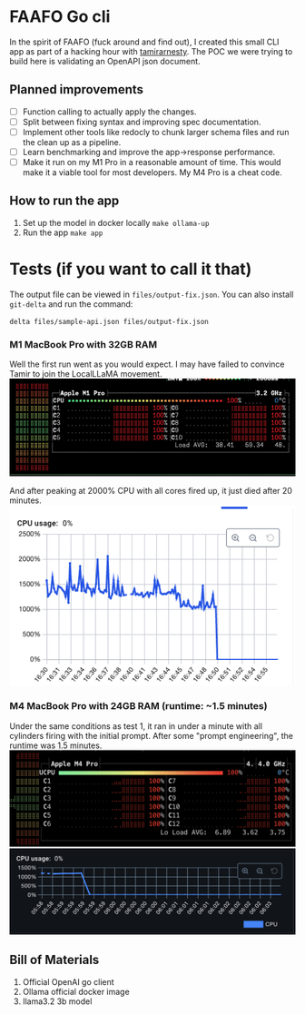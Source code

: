 # FAAFO Go cli
In the spirit of FAAFO (fuck around and find out), I created this small CLI app as part of a hacking hour with [tamirarnesty](https://github.com/tamirarnesty). The POC we were trying to build here is validating an OpenAPI json document.

## Planned improvements
- [ ] Function calling to actually apply the changes.
- [ ] Split between fixing syntax and improving spec documentation.
- [ ] Implement other tools like redocly to chunk larger schema files and run the clean up as a pipeline.
- [ ] Learn benchmarking and improve the app->response performance.
- [ ] Make it run on my M1 Pro in a reasonable amount of time. This would make it a viable tool for most developers. My M4 Pro is a cheat code.

## How to run the app
1. Set up the model in docker locally `make ollama-up`
3. Run the app `make app`

# Tests (if you want to call it that)
The output file can be viewed in `files/output-fix.json`. You can also install `git-delta` and run the command:
```
delta files/sample-api.json files/output-fix.json
```

### M1 MacBook Pro with 32GB RAM
Well the first run went as you would expect. I may have failed to convince Tamir to join the LocalLLaMA movement.
![first-run](.yuck/bpytop-m1.png)

And after peaking at 2000% CPU with all cores fired up, it just died after 20 minutes.
![ollama out](.yuck/docker-m1.png)

### M4 MacBook Pro with 24GB RAM (runtime: ~1.5 minutes)
Under the same conditions as test 1, it ran in under a minute with all cylinders firing with the initial prompt. After some "prompt engineering", the runtime was 1.5 minutes.
![first-run](.yuck/bpytop-m4.png)
![easy](.yuck/docker-m4.png)

## Bill of Materials
1. Official OpenAI go client
2. Ollama official docker image
3. llama3.2 3b model
